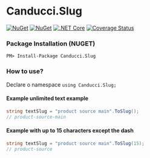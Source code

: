 # Canducci.Slug

[![NuGet](https://img.shields.io/nuget/v/Canducci.Slug.svg?style=plastic&label=version)](https://www.nuget.org/packages/Canducci.Slug/)
[![NuGet](https://img.shields.io/nuget/dt/Canducci.Slug.svg)](https://www.nuget.org/packages/Canducci.Slug/)
[![.NET Core](https://github.com/fulviocanducci/Canducci.Slug/actions/workflows/dotnet-core.yml/badge.svg)](https://github.com/fulviocanducci/Canducci.Slug/actions/workflows/dotnet-core.yml) 
[![Coverage Status](https://coveralls.io/repos/github/fulviocanducci/Canducci.Slug/badge.svg?branch=master)](https://coveralls.io/github/fulviocanducci/Canducci.Slug?branch=master)

### Package Installation (NUGET)

```Csharp
PM> Install-Package Canducci.Slug
```

### How to use?

Declare o namespace `using Canducci.Slug;`

#### Example unlimited text example 

```csharp
string textSlug = "product source main".ToSlug();
// product-source-main
```

#### Example with up to 15 characters except the dash

```csharp
string textSlug = "product source main".ToSlug(15);
// product-source
```
